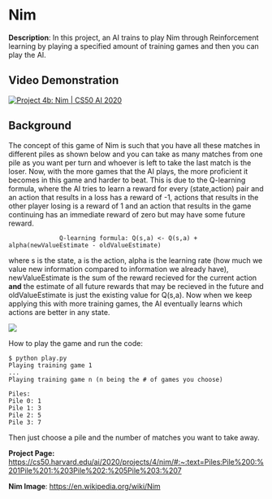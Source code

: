 # Nim

**Description**: In this project, an AI trains to play Nim through Reinforcement learning by playing a specified amount of training games and then you can play the AI.

Video Demonstration 
-------------------
[![Project 4b: Nim | CS50 AI 2020](http://img.youtube.com/vi/BmO0kIl5oOo/0.jpg)](https://youtu.be/BmO0kIl5oOo)

Background
-------------

The concept of this game of Nim is such that you have all these matches in different piles as shown below and you can take as many matches from one pile as you want per turn and whoever is left to take the last match is the loser. 
Now, with the more games that the AI plays, the more proficient it becomes in this game and harder to beat. This is due to the Q-learning formula, where the AI tries to learn a reward for every (state,action) pair and an action that results
in a loss has a reward of -1, actions that results in the other player losing is a reward of 1 and an action that results in the game continuing has an immediate reward of zero but may have some future reward.

```
              Q-learning formula: Q(s,a) <- Q(s,a) + alpha(newValueEstimate - oldValueEstimate)
```
where s is the state, a is the action, alpha is the learning rate (how much we value new information compared to information we already have), newValueEstimate is the sum of the reward recieved for the current action **and** the estimate of all future rewards 
that may be recieved in the future and oldValueEstimate is just the existing value for Q(s,a). Now when we keep applying this with more training games, the AI eventually learns which actions are better in any state.

<img src = "https://upload.wikimedia.org/wikipedia/commons/thumb/f/f6/NimGame.svg/330px-NimGame.svg.png">

How to play the game and run the code:
 ```
 $ python play.py
 Playing training game 1
 ...
 Playing training game n (n being the # of games you choose)
 
Piles:
Pile 0: 1
Pile 1: 3
Pile 2: 5
Pile 3: 7

 ```
 Then just choose a pile and the number of matches you want to take away.
 
 **Project Page:** https://cs50.harvard.edu/ai/2020/projects/4/nim/#:~:text=Piles:Pile%200:%201Pile%201:%203Pile%202:%205Pile%203:%207
 
 **Nim Image**: https://en.wikipedia.org/wiki/Nim
